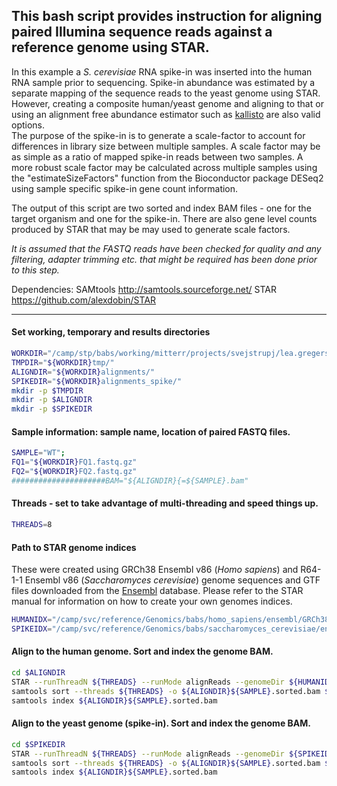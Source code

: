 ## This bash script provides instruction for aligning paired Illumina sequence reads against a reference genome using STAR.

In this example a *S. cerevisiae* RNA spike-in was inserted into the human RNA sample prior to sequencing.  Spike-in abundance was estimated by a separate mapping of the sequence reads to the yeast genome using STAR.  However, creating a composite human/yeast genome and aligning to that or using an alignment free abundance estimator such as [kallisto](https://pachterlab.github.io/kallisto/) are also valid options.<br>The purpose of the spike-in is to generate a scale-factor to account for differences in library size between multiple samples.  A scale factor may be as simple as a ratio of mapped spike-in reads between two samples.  A more robust scale factor may be calculated across multiple samples using the "estimateSizeFactors" function from the Bioconductor package DESeq2 using sample specific spike-in gene count information.

The output of this script are two sorted and index BAM files - one for the target organism and one for the spike-in.  There are also gene level counts produced by STAR that may be may used to generate scale factors.

*It is assumed that the FASTQ reads have been checked for quality and any filtering, adapter trimming etc. that might be required has been done prior to this step.*

Dependencies:
SAMtools     http://samtools.sourceforge.net/
STAR         https://github.com/alexdobin/STAR

---

#### Set working, temporary and results directories
```bash
WORKDIR="/camp/stp/babs/working/mitterr/projects/svejstrupj/lea.gregersen/SCAF.methods_paper/work/"
TMPDIR="${WORKDIR}tmp/"
ALIGNDIR="${WORKDIR}alignments/"
SPIKEDIR="${WORKDIR}alignments_spike/"
mkdir -p $TMPDIR
mkdir -p $ALIGNDIR
mkdir -p $SPIKEDIR
```


#### Sample information: sample name, location of paired FASTQ files.
```bash
SAMPLE="WT";
FQ1="${WORKDIR}FQ1.fastq.gz"
FQ2="${WORKDIR}FQ2.fastq.gz"
#####################BAM="${ALIGNDIR}{=${SAMPLE}.bam"
```


#### Threads - set to take advantage of multi-threading and speed things up.
```bash
THREADS=8
```


#### Path to STAR genome indices
These were created using GRCh38 Ensembl v86 (*Homo sapiens*) and R64-1-1 Ensembl v86 (*Saccharomyces cerevisiae*) genome sequences and GTF files downloaded from the [Ensembl](https://www.ensembl.org/index.html) database.  Please refer to the STAR manual for information on how to create your own genomes indices.
```bash
HUMANIDX="/camp/svc/reference/Genomics/babs/homo_sapiens/ensembl/GRCh38/release-86/genome_idx/star/100bp/"
SPIKEIDX="/camp/svc/reference/Genomics/babs/saccharomyces_cerevisiae/ensembl/R64-1-1/release-86/genome_idx/rsem/star/100bp/"
```


#### Align to the human genome.  Sort and index the genome BAM.
```bash
cd $ALIGNDIR
STAR --runThreadN ${THREADS} --runMode alignReads --genomeDir ${HUMANIDX} --readFilesIn ${FQ1} ${FQ2} --readFilesCommand zcat --quantMode TranscriptomeSAM GeneCounts --twopassMode Basic --outSAMunmapped None --outSAMattrRGline ID:${SAMPLE} PU:${SAMPLE} SM:${SAMPLE} LB:unknown PL:illumina --outSAMtype BAM Unsorted --outTmpDir ${TMPDIR}${SAMPLE} --outFileNamePrefix ${SAMPLE}.
samtools sort --threads ${THREADS} -o ${ALIGNDIR}${SAMPLE}.sorted.bam ${ALIGNDIR}${SAMPLE}.bam
samtools index ${ALIGNDIR}${SAMPLE}.sorted.bam
```


#### Align to the yeast genome (spike-in).  Sort and index the genome BAM.
```bash
cd $SPIKEDIR
STAR --runThreadN ${THREADS} --runMode alignReads --genomeDir ${SPIKEIDX} --readFilesIn ${FQ1} ${FQ2} --readFilesCommand zcat --quantMode TranscriptomeSAM GeneCounts --twopassMode Basic --outSAMunmapped None --outSAMattrRGline ID:${SAMPLE} PU:${SAMPLE} SM:${SAMPLE} LB:unknown PL:illumina --outSAMtype BAM Unsorted --outTmpDir ${TMPDIR}${SAMPLE}.spike --outFileNamePrefix ${SAMPLE}.
samtools sort --threads ${THREADS} -o ${ALIGNDIR}${SAMPLE}.sorted.bam ${ALIGNDIR}${SAMPLE}.bam
samtools index ${ALIGNDIR}${SAMPLE}.sorted.bam
```
